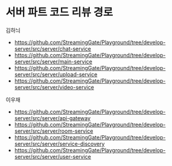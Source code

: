 # 서버 파트 코드 리뷰 경로

김하늬
* https://github.com/StreamingGate/Playground/tree/develop-server/src/server/chat-service
* https://github.com/StreamingGate/Playground/tree/develop-server/src/server/main-service
* https://github.com/StreamingGate/Playground/tree/develop-server/src/server/upload-service
* https://github.com/StreamingGate/Playground/tree/develop-server/src/server/video-service

이우재
* https://github.com/StreamingGate/Playground/tree/develop-server/src/server/api-gateway
* https://github.com/StreamingGate/Playground/tree/develop-server/src/server/room-service
* https://github.com/StreamingGate/Playground/tree/develop-server/src/server/service-discovery
* https://github.com/StreamingGate/Playground/tree/develop-server/src/server/user-service